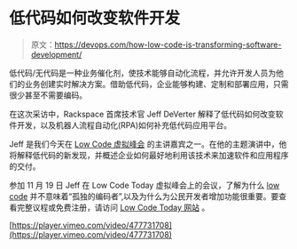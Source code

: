 # 低代码如何改变软件开发

> 原文：<https://devops.com/how-low-code-is-transforming-software-development/>

低代码/无代码是一种业务催化剂，使技术能够自动化流程，并允许开发人员为他们的业务创建实时解决方案。借助低代码，企业能够构建、定制和部署应用，只需很少甚至不需要编码。

在这次采访中，Rackspace 首席技术官 Jeff DeVerter 解释了低代码如何改变软件开发，以及机器人流程自动化(RPA)如何补充低代码应用平台。

Jeff 是我们今天在 [Low Code 虚拟峰会](https://lowcodetoday.com/) 的主讲嘉宾之一。在他的主题演讲中，他将解释低代码的新发现，并概述企业如何最好地利用该技术来加速软件和应用程序的交付。

参加 11 月 19 日 Jeff 在 Low Code Today 虚拟峰会上的会议，了解为什么 [low code](https://devops.com/accelerate-digital-transformation-with-low-code/) 并不意味着“孤独的编码者”,以及为什么为公民开发者增加功能很重要。要查看完整议程或免费注册，请访问 [Low Code Today 网站](https://lowcodetoday.com/) 。

[https://player.vimeo.com/video/477731708](https://player.vimeo.com/video/477731708)